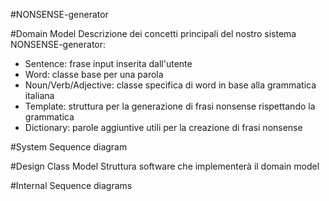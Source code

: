 #NONSENSE-generator

#Domain Model
Descrizione dei concetti principali del nostro sistema NONSENSE-generator:
- Sentence: frase input inserita dall'utente
- Word: classe base per una parola
- Noun/Verb/Adjective: classe specifica di word in base alla grammatica italiana
- Template: struttura per la generazione di frasi nonsense rispettando la grammatica
- Dictionary: parole aggiuntive utili per la creazione di frasi nonsense

#System Sequence diagram

#Design Class Model
Struttura software che implementerà il domain model

#Internal Sequence diagrams
